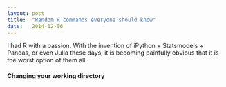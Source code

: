 ```yaml
---
layout: post
title:  "Random R commands everyone should know"
date:   2014-12-06
---
```


I had R with a passion. With the invention of iPython + Statsmodels + Pandas, or even Julia these days, it is becoming painfully obvious that it is the worst option of them all.

#### Changing your working directory
